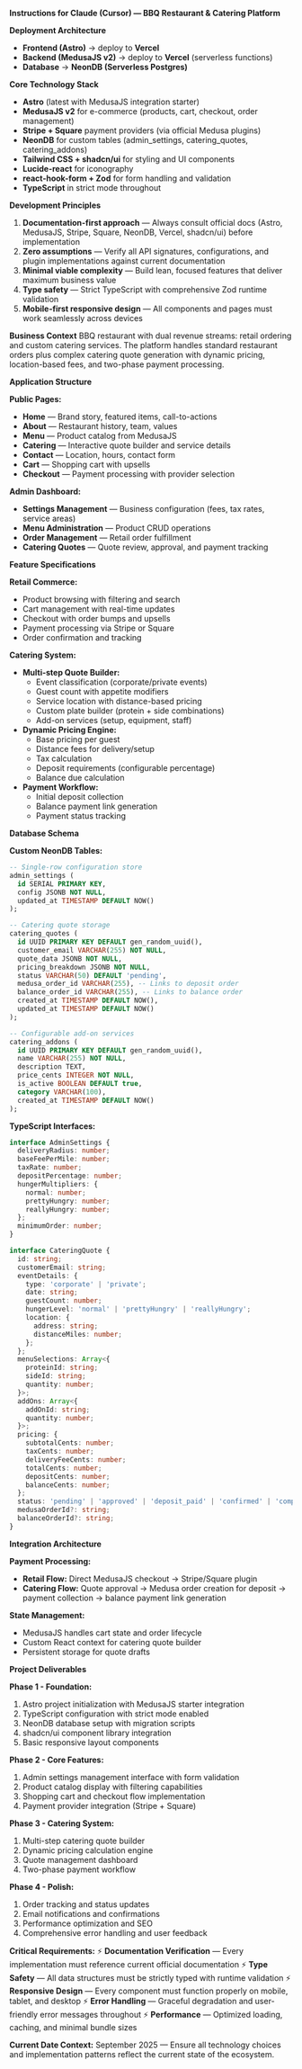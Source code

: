 **Instructions for Claude (Cursor) — BBQ Restaurant & Catering Platform**

**Deployment Architecture**
* **Frontend (Astro)** → deploy to **Vercel**
* **Backend (MedusaJS v2)** → deploy to **Vercel** (serverless functions)
* **Database** → **NeonDB (Serverless Postgres)**

**Core Technology Stack**
* **Astro** (latest with MedusaJS integration starter)
* **MedusaJS v2** for e-commerce (products, cart, checkout, order management)
* **Stripe + Square** payment providers (via official Medusa plugins)
* **NeonDB** for custom tables (admin_settings, catering_quotes, catering_addons)
* **Tailwind CSS + shadcn/ui** for styling and UI components
* **Lucide-react** for iconography
* **react-hook-form + Zod** for form handling and validation
* **TypeScript** in strict mode throughout

**Development Principles**
1. **Documentation-first approach** — Always consult official docs (Astro, MedusaJS, Stripe, Square, NeonDB, Vercel, shadcn/ui) before implementation
2. **Zero assumptions** — Verify all API signatures, configurations, and plugin implementations against current documentation
3. **Minimal viable complexity** — Build lean, focused features that deliver maximum business value
4. **Type safety** — Strict TypeScript with comprehensive Zod runtime validation
5. **Mobile-first responsive design** — All components and pages must work seamlessly across devices

**Business Context**
BBQ restaurant with dual revenue streams: retail ordering and custom catering services. The platform handles standard restaurant orders plus complex catering quote generation with dynamic pricing, location-based fees, and two-phase payment processing.

**Application Structure**

**Public Pages:**
* **Home** — Brand story, featured items, call-to-actions
* **About** — Restaurant history, team, values
* **Menu** — Product catalog from MedusaJS
* **Catering** — Interactive quote builder and service details
* **Contact** — Location, hours, contact form
* **Cart** — Shopping cart with upsells
* **Checkout** — Payment processing with provider selection

**Admin Dashboard:**
* **Settings Management** — Business configuration (fees, tax rates, service areas)
* **Menu Administration** — Product CRUD operations
* **Order Management** — Retail order fulfillment
* **Catering Quotes** — Quote review, approval, and payment tracking

**Feature Specifications**

**Retail Commerce:**
* Product browsing with filtering and search
* Cart management with real-time updates
* Checkout with order bumps and upsells
* Payment processing via Stripe or Square
* Order confirmation and tracking

**Catering System:**
* **Multi-step Quote Builder:**
  * Event classification (corporate/private events)
  * Guest count with appetite modifiers
  * Service location with distance-based pricing
  * Custom plate builder (protein + side combinations)
  * Add-on services (setup, equipment, staff)
* **Dynamic Pricing Engine:**
  * Base pricing per guest
  * Distance fees for delivery/setup
  * Tax calculation
  * Deposit requirements (configurable percentage)
  * Balance due calculation
* **Payment Workflow:**
  * Initial deposit collection
  * Balance payment link generation
  * Payment status tracking

**Database Schema**

**Custom NeonDB Tables:**
```sql
-- Single-row configuration store
admin_settings (
  id SERIAL PRIMARY KEY,
  config JSONB NOT NULL,
  updated_at TIMESTAMP DEFAULT NOW()
);

-- Catering quote storage
catering_quotes (
  id UUID PRIMARY KEY DEFAULT gen_random_uuid(),
  customer_email VARCHAR(255) NOT NULL,
  quote_data JSONB NOT NULL,
  pricing_breakdown JSONB NOT NULL,
  status VARCHAR(50) DEFAULT 'pending',
  medusa_order_id VARCHAR(255), -- Links to deposit order
  balance_order_id VARCHAR(255), -- Links to balance order
  created_at TIMESTAMP DEFAULT NOW(),
  updated_at TIMESTAMP DEFAULT NOW()
);

-- Configurable add-on services
catering_addons (
  id UUID PRIMARY KEY DEFAULT gen_random_uuid(),
  name VARCHAR(255) NOT NULL,
  description TEXT,
  price_cents INTEGER NOT NULL,
  is_active BOOLEAN DEFAULT true,
  category VARCHAR(100),
  created_at TIMESTAMP DEFAULT NOW()
);
```

**TypeScript Interfaces:**
```typescript
interface AdminSettings {
  deliveryRadius: number;
  baseFeePerMile: number;
  taxRate: number;
  depositPercentage: number;
  hungerMultipliers: {
    normal: number;
    prettyHungry: number;
    reallyHungry: number;
  };
  minimumOrder: number;
}

interface CateringQuote {
  id: string;
  customerEmail: string;
  eventDetails: {
    type: 'corporate' | 'private';
    date: string;
    guestCount: number;
    hungerLevel: 'normal' | 'prettyHungry' | 'reallyHungry';
    location: {
      address: string;
      distanceMiles: number;
    };
  };
  menuSelections: Array<{
    proteinId: string;
    sideId: string;
    quantity: number;
  }>;
  addOns: Array<{
    addOnId: string;
    quantity: number;
  }>;
  pricing: {
    subtotalCents: number;
    taxCents: number;
    deliveryFeeCents: number;
    totalCents: number;
    depositCents: number;
    balanceCents: number;
  };
  status: 'pending' | 'approved' | 'deposit_paid' | 'confirmed' | 'completed' | 'cancelled';
  medusaOrderId?: string;
  balanceOrderId?: string;
}
```

**Integration Architecture**

**Payment Processing:**
* **Retail Flow:** Direct MedusaJS checkout → Stripe/Square plugin
* **Catering Flow:** Quote approval → Medusa order creation for deposit → payment collection → balance payment link generation

**State Management:**
* MedusaJS handles cart state and order lifecycle
* Custom React context for catering quote builder
* Persistent storage for quote drafts

**Project Deliverables**

**Phase 1 - Foundation:**
1. Astro project initialization with MedusaJS starter integration
2. TypeScript configuration with strict mode enabled
3. NeonDB database setup with migration scripts
4. shadcn/ui component library integration
5. Basic responsive layout components

**Phase 2 - Core Features:**
1. Admin settings management interface with form validation
2. Product catalog display with filtering capabilities
3. Shopping cart and checkout flow implementation
4. Payment provider integration (Stripe + Square)

**Phase 3 - Catering System:**
1. Multi-step catering quote builder
2. Dynamic pricing calculation engine
3. Quote management dashboard
4. Two-phase payment workflow

**Phase 4 - Polish:**
1. Order tracking and status updates
2. Email notifications and confirmations
3. Performance optimization and SEO
4. Comprehensive error handling and user feedback

**Critical Requirements:**
⚡ **Documentation Verification** — Every implementation must reference current official documentation
⚡ **Type Safety** — All data structures must be strictly typed with runtime validation
⚡ **Responsive Design** — Every component must function properly on mobile, tablet, and desktop
⚡ **Error Handling** — Graceful degradation and user-friendly error messages throughout
⚡ **Performance** — Optimized loading, caching, and minimal bundle sizes

**Current Date Context:** September 2025 — Ensure all technology choices and implementation patterns reflect the current state of the ecosystem.